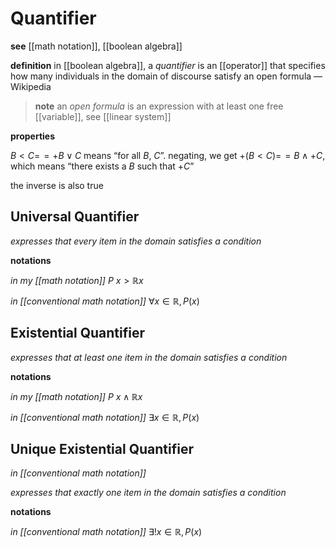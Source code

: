 # Quantifier

**see** [[math notation]], [[boolean algebra]]

**definition** in [[boolean algebra]], a _quantifier_ is an [[operator]] that specifies how many individuals in the domain of discourse satisfy an open formula &mdash; Wikipedia

> **note** an _open formula_ is an expression with at least one free [[variable]], see [[linear system]]

**properties**

$B < C =\!= +B \lor C$ means “for all $B$, $C$”. negating, we get $+ (B < C) =\!= B \land +C$, which means “there exists a $B$ such that $+C$”

the inverse is also true

## Universal Quantifier

_expresses that every item in the domain satisfies a condition_

**notations**

_in my [[math notation]]_ $P\ x > \mathbb R x$

_in [[conventional math notation]]_ $\forall x \in \mathbb R, P(x)$

## Existential Quantifier

_expresses that at least one item in the domain satisfies a condition_

**notations**

_in my [[math notation]]_ $P\ x \land \mathbb R x$

_in [[conventional math notation]]_ $\exists x \in \mathbb R, P(x)$

## Unique Existential Quantifier

_in [[conventional math notation]]_

_expresses that exactly one item in the domain satisfies a condition_

**notations**

_in [[conventional math notation]]_ $\exists! x \in \mathbb R, P(x)$
